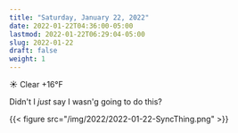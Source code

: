 ```yaml
---
title: "Saturday, January 22, 2022"
date: 2022-01-22T04:36:00-05:00
lastmod: 2022-01-22T06:29:04-05:00
slug: 2022-01-22
draft: false
weight: 1
---
```


☀️   Clear +16°F

Didn't I _just_ say I wasn'g going to do this?

{{< figure src="/img/2022/2022-01-22-SyncThing.png" >}}

[//]: # "Exported with love from a post written in Org mode"
[//]: # "- https://github.com/kaushalmodi/ox-hugo"

